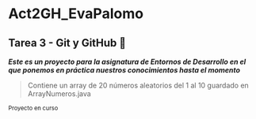 # Act2GH_EvaPalomo
## Tarea 3 - Git y GitHub :slightly_smiling_face:

***Este es un proyecto para la asignatura de **Entornos de Desarrollo** en el que ponemos en práctica nuestros conocimientos hasta el momento***

> Contiene un array de 20 números aleatorios del 1 al 10 guardado en ArrayNumeros.java

<sub>Proyecto en curso</sub>
